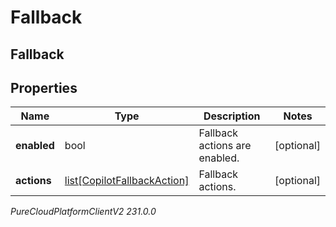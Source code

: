 # Fallback

## Fallback

## Properties

|Name | Type | Description | Notes|
|------------ | ------------- | ------------- | -------------|
| **enabled** | bool | Fallback actions are enabled. | [optional] |
| **actions** | [list[CopilotFallbackAction]](CopilotFallbackAction) | Fallback actions. | [optional] |



_PureCloudPlatformClientV2 231.0.0_
